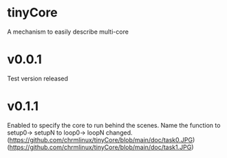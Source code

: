 # tinyCore
A mechanism to easily describe multi-core
# v0.0.1
Test version released
# v0.1.1
Enabled to specify the core to run behind the scenes.
Name the function 
to setup0-> setupN
to loop0-> loopN
changed.
(https://github.com/chrmlinux/tinyCore/blob/main/doc/task0.JPG)
(https://github.com/chrmlinux/tinyCore/blob/main/doc/task1.JPG)
